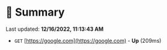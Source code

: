 # 📖 Summary
Last updated: **12/16/2022, 11:13:43 AM**

- `GET` [https://google.com](https://google.com) - **Up** (209ms)
